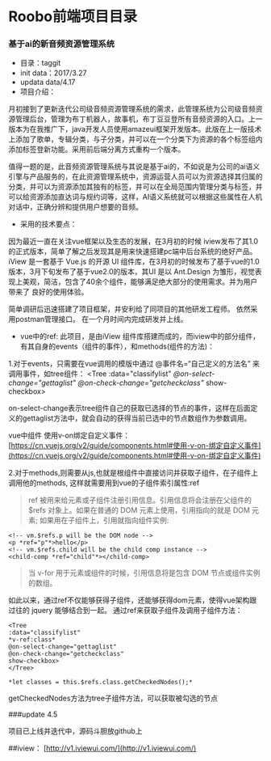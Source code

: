 
# Roobo前端项目目录

### 基于ai的新音频资源管理系统
*   目录：taggit
*   init data：2017/3.27
*   updata data/4.17
*   项目介绍：

月初接到了更新迭代公司级音频资源管理系统的需求，此管理系统为公司级音频资源管理后台，管理为布丁机器人，故事机，布丁豆豆登所有音频资源的入口。上一版本为在我推广下，java开发人员使用amazeui框架开发版本。此版在上一版技术上添加了歌单，专辑分类，与子分类，并可以在一个分类下为资源的各个标签组内添加标签登新功能。采用前后端分离方式重构一个版本。

值得一题的是，此音频资源管理系统与其说是基于ai的，不如说是为公司的ai语义引擎与产品服务的，在此资源管理系统中，资源运营人员可以为资源选择其归属的分类，并可以为资源添加其独有的标签，并可以在全局范围内管理分类与标签，并可以给资源添加直达词与规约词等，这样，AI语义系统就可以根据这些属性在人机对话中，正确分辨和提供用户想要的音频。

*   采用的技术要点：

因为最近一直在关注vue框架以及生态的发展，在3月初的时候 iview发布了其1.0的正式版本，简单了解之后发现其是用来快速搭建pc端中后台系统的绝好产品。
iView 是一套基于 Vue.js 的开源 UI 组件库，在3月初的时候发布了基于vue的1.0版本，3月下旬发布了基于vue2.0的版本，其UI 是以 Ant.Design 为雏形，视觉表现上美观，简洁，包含了40余个组件，能够满足绝大部分的使用需求。并为用户带来了 良好的使用体验。

简单调研后迅速搭建了项目框架，并安利给了同项目的其他研发工程师。 依然采用postman管理接口。
在一个月时间内完成研发并上线。

*  vue中的ref:
此项目，是由iView 组件库搭建而成的，而iview中的部分组件，有其自身的events（组件的事件），和methods(组件的方法)：

1.对于events，只需要在vue调用的模版中通过 @事件名=“自己定义的方法名” 来调用事件，如tree组件：
    <Tree
    :data="classifylist"
    *@on-select-change="gettaglist"*
    *@on-check-change="getcheckclass"*
    show-checkbox>
    </Tree>

on-select-change表示tree组件自己的获取已选择的节点的事件，这样在后面定义的gettaglist方法中，就会自动的获得当前已选中的节点数组作为参数调用。

vue中组件 使用v-on绑定自定义事件：
[https://cn.vuejs.org/v2/guide/components.html#使用-v-on-绑定自定义事件](https://cn.vuejs.org/v2/guide/components.html#使用-v-on-绑定自定义事件)

2.对于methods,则需要从js,也就是根组件中直接访问并获取子组件，在子组件上调用他的methods,
这样就需要用到vue的子组件索引属性:ref

>ref 被用来给元素或子组件注册引用信息。引用信息将会注册在父组件的 $refs 对象上。如果在普通的 DOM 元素上使用，引用指向的就是 DOM 元素; 如果用在子组件上，引用就指向组件实例:

    <!-- vm.$refs.p will be the DOM node -->
    <p *ref="p"*>hello</p>
    <!-- vm.$refs.child will be the child comp instance -->
    <child-comp *ref="child"*></child-comp>

>当 v-for 用于元素或组件的时候，引用信息将是包含 DOM 节点或组件实例的数组。

如此以来，通过ref不仅能够获得子组件，还能够获得dom元素，使得vue架构跟过往的 jquery 能够结合到一起。
通过ref来获取子组件及调用子组件方法：

    <Tree
    :data="classifylist"
    *v-ref:class*
    @on-select-change="gettaglist"
    @on-check-change="getcheckclass"
    show-checkbox>
    </Tree>

    *let classes = this.$refs.class.getCheckedNodes();*

getCheckedNodes方法为tree子组件方法，可以获取被勾选的节点

###update 4.5

项目已上线并迭代中，源码斗胆放github上




##iview：
[http://v1.iviewui.com/](http://v1.iviewui.com/)

